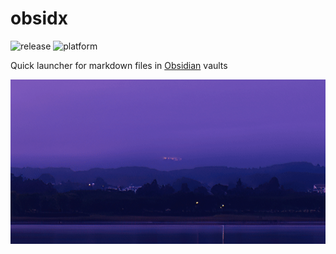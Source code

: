 # obsidx
![release](https://img.shields.io/github/v/release/fglass/obsidx) ![platform](https://img.shields.io/badge/platform-windows-lightgrey)

Quick launcher for markdown files in [Obsidian](https://obsidian.md/) vaults

![Demo](demo.gif)